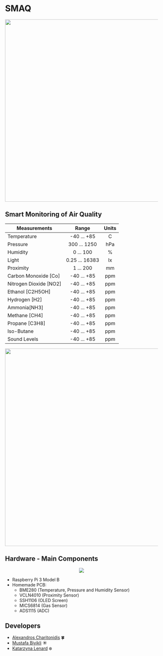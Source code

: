 # SMAQ

<p align="center">
<img src="https://github.com/MustafaBiyikli/SMAQ/blob/master/Resources/IntroGIF.gif" width="600" (https://www.youtube.com/channel/UCAZxVj2a3wnd6SI2-zsWK3Q?disable_polymer=true)>
</p>

## Smart Monitoring of Air Quality
| Measurements       | Range         | Units  |
|------------------- |:-------------:|:------:|
| Temperature| -40 ... +85| C|
| Pressure| 300 ... 1250| hPa|
| Humidity| 0 ... 100| %|
| Light| 0.25 ... 16383| lx|
| Proximity| 1 ... 200| mm|
| Carbon Monoxide [Co]| -40 ... +85| ppm|
| Nitrogen Dioxide [NO2]| -40 ... +85| ppm|
| Ethanol [C2H5OH]| -40 ... +85| ppm|
| Hydrogen [H2]| -40 ... +85| ppm|
| Ammonia[NH3]| -40 ... +85| ppm|
| Methane [CH4]| -40 ... +85| ppm|
| Propane [C3H8]| -40 ... +85| ppm|
| Iso-Butane| -40 ... +85| ppm|
| Sound Levels| -40 ... +85| ppm|

<p align="center">
<img src="https://github.com/MustafaBiyikli/SMAQ/blob/master/StraightGIF.gif" width="650">
</p>

## Hardware - Main Components

<p align="center">
<img src="https://github.com/MustafaBiyikli/SMAQ/blob/master/Resources/BoxMockupGITHUB.png" >
</p>

-   Raspberry Pi 3 Model B
-   Homemade PCB:
    -   BME280 (Temperature, Pressure and Humidity Sensor)
    -   VCLN4010 (Proximity Sensor)
    -   SSH1106 (OLED Screen)
    -   MICS6814 (Gas Sensor)
    -   ADS1115 (ADC)

## Developers

-   [Alexandros Charitonidis](https://github.com/Alexandros-Charitonidis) :four_leaf_clover:
-   [Mustafa Biyikli](https://github.com/MustafaBiyikli) :sunny:
-   [Katarzyna Lenard](https://github.com/KasiaLenard) :snowflake:
